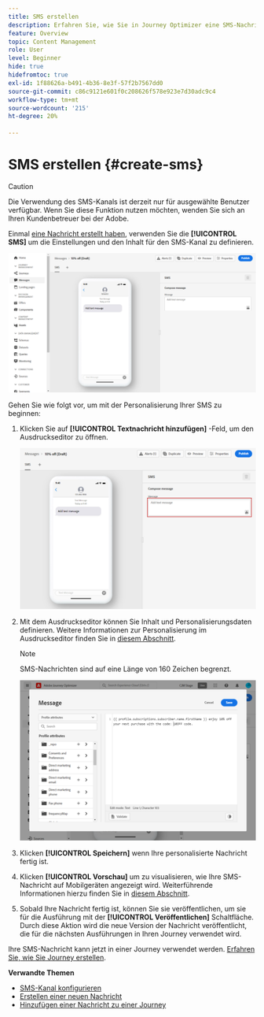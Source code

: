 ```yaml
---
title: SMS erstellen
description: Erfahren Sie, wie Sie in Journey Optimizer eine SMS-Nachricht erstellen
feature: Overview
topic: Content Management
role: User
level: Beginner
hide: true
hidefromtoc: true
exl-id: 1f88626a-b491-4b36-8e3f-57f2b7567dd0
source-git-commit: c86c9121e601f0c208626f578e923e7d30adc9c4
workflow-type: tm+mt
source-wordcount: '215'
ht-degree: 20%

---
```


# SMS erstellen {#create-sms}

>[!CAUTION]
>
> Die Verwendung des SMS-Kanals ist derzeit nur für ausgewählte Benutzer verfügbar. Wenn Sie diese Funktion nutzen möchten, wenden Sie sich an Ihren Kundenbetreuer bei der Adobe.

Einmal [eine Nachricht erstellt haben](create-message.md), verwenden Sie die **[!UICONTROL SMS]** um die Einstellungen und den Inhalt für den SMS-Kanal zu definieren.

![](assets/sms_1.png)

Gehen Sie wie folgt vor, um mit der Personalisierung Ihrer SMS zu beginnen:

1. Klicken Sie auf **[!UICONTROL Textnachricht hinzufügen]** -Feld, um den Ausdruckseditor zu öffnen.

   ![](assets/sms_3.png)

1. Mit dem Ausdruckseditor können Sie Inhalt und Personalisierungsdaten definieren. Weitere Informationen zur Personalisierung im Ausdruckseditor finden Sie in [diesem Abschnitt](personalization/personalize.md).

   >[!NOTE]
   >
   > SMS-Nachrichten sind auf eine Länge von 160 Zeichen begrenzt.

   ![](assets/sms_2.png)

1. Klicken **[!UICONTROL Speichern]** wenn Ihre personalisierte Nachricht fertig ist.

1. Klicken **[!UICONTROL Vorschau]** um zu visualisieren, wie Ihre SMS-Nachricht auf Mobilgeräten angezeigt wird. Weiterführende Informationen hierzu finden Sie in [diesem Abschnitt](preview.md).

1. Sobald Ihre Nachricht fertig ist, können Sie sie veröffentlichen, um sie für die Ausführung mit der **[!UICONTROL Veröffentlichen]** Schaltfläche. Durch diese Aktion wird die neue Version der Nachricht veröffentlicht, die für die nächsten Ausführungen in Ihren Journey verwendet wird.

Ihre SMS-Nachricht kann jetzt in einer Journey verwendet werden. [Erfahren Sie, wie Sie Journey erstellen](building-journeys/journey-gs.md).

**Verwandte Themen**

* [SMS-Kanal konfigurieren](configuration/sms-configuration.md)
* [Erstellen einer neuen Nachricht](create-message.md)
* [Hinzufügen einer Nachricht zu einer Journey](building-journeys/journeys-message.md)
